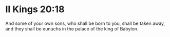 # II Kings 20:18

And some of your own sons, who shall be born to you, shall be taken away, and they shall be eunuchs in the palace of the king of Babylon.
